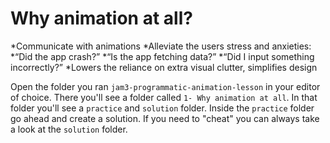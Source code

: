 #  Why animation at all?

*Communicate with animations
*Alleviate the users stress and anxieties:
*“Did the app crash?”
*“Is the app fetching data?”
*“Did I input something incorrectly?”
*Lowers the reliance on extra visual clutter, simplifies design


Open the folder you ran `jam3-programmatic-animation-lesson` in your editor of choice. There you'll see a folder called `1- Why animation at all`. In that folder you'll see a `practice` and `solution` folder. Inside the `practice` folder go ahead and create a solution. If you need to "cheat" you can always take a look at the `solution` folder.